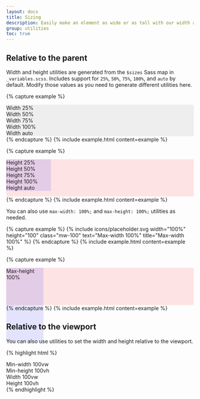 ```yaml
---
layout: docs
title: Sizing
description: Easily make an element as wide or as tall with our width and height utilities.
group: utilities
toc: true
---
```


## Relative to the parent

Width and height utilities are generated from the `$sizes` Sass map in `_variables.scss`. Includes support for `25%`, `50%`, `75%`, `100%`, and `auto` by default. Modify those values as you need to generate different utilities here.

{% capture example %}
<div class="w-25 p-3" style="background-color: #eee;">Width 25%</div>
<div class="w-50 p-3" style="background-color: #eee;">Width 50%</div>
<div class="w-75 p-3" style="background-color: #eee;">Width 75%</div>
<div class="w-100 p-3" style="background-color: #eee;">Width 100%</div>
<div class="w-auto p-3" style="background-color: #eee;">Width auto</div>
{% endcapture %}
{% include example.html content=example %}

{% capture example %}
<div style="height: 100px; background-color: rgba(255,0,0,0.1);">
  <div class="h-25 d-inline-block" style="width: 120px; background-color: rgba(0,0,255,.1)">Height 25%</div>
  <div class="h-50 d-inline-block" style="width: 120px; background-color: rgba(0,0,255,.1)">Height 50%</div>
  <div class="h-75 d-inline-block" style="width: 120px; background-color: rgba(0,0,255,.1)">Height 75%</div>
  <div class="h-100 d-inline-block" style="width: 120px; background-color: rgba(0,0,255,.1)">Height 100%</div>
  <div class="h-auto d-inline-block" style="width: 120px; background-color: rgba(0,0,255,.1)">Height auto</div>
</div>
{% endcapture %}
{% include example.html content=example %}

You can also use `max-width: 100%;` and `max-height: 100%;` utilities as needed.

{% capture example %}
{% include icons/placeholder.svg width="100%" height="100" class="mw-100" text="Max-width 100%" title="Max-width 100%" %}
{% endcapture %}
{% include example.html content=example %}

{% capture example %}
<div style="height: 100px; background-color: rgba(255,0,0,0.1);">
  <div class="mh-100" style="width: 100px; height: 200px; background-color: rgba(0,0,255,0.1);">Max-height 100%</div>
</div>
{% endcapture %}
{% include example.html content=example %}

## Relative to the viewport

You can also use utilities to set the width and height relative to the viewport.

{% highlight html %}
<div class="min-vw-100">Min-width 100vw</div>
<div class="min-vh-100">Min-height 100vh</div>
<div class="vw-100">Width 100vw</div>
<div class="vh-100">Height 100vh</div>
{% endhighlight %}
